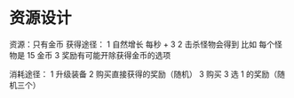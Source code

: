 
# 资源设计

资源：只有金币
获得途径：
1 自然增长 每秒 + 3
2 击杀怪物会得到 比如 每个怪物是 15 金币
3 奖励有可能开除获得金币的选项

消耗途径：
1 升级装备
2 购买直接获得的奖励（随机）
3 购买 3 选 1 的奖励（随机三个）
